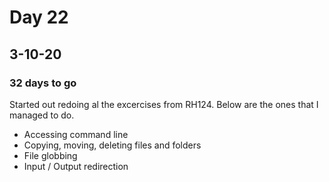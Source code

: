# Day 22
## 3-10-20
### 32 days to go 

Started out redoing al the excercises from RH124. Below are the ones that I managed to do. 

- Accessing command line
- Copying, moving, deleting files and folders
- File globbing
- Input / Output redirection 


